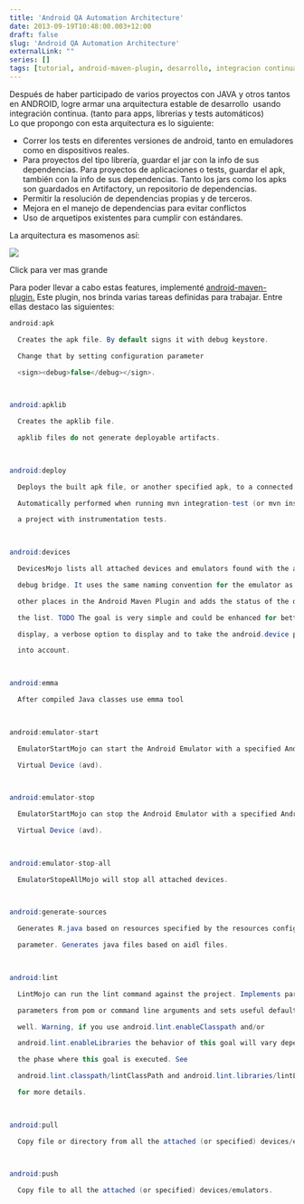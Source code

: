 ```yaml
---
title: 'Android QA Automation Architecture'
date: 2013-09-19T10:48:00.003+12:00
draft: false
slug: 'Android QA Automation Architecture'
externalLink: ""
series: []
tags: [tutorial, android-maven-plugin, desarrollo, integracion continua, Android, maven]
---
```


Después de haber participado de varios proyectos con JAVA y otros tantos en ANDROID, logre armar una arquitectura estable de desarrollo  usando integración continua. (tanto para apps, librerias y tests automáticos)  
Lo que propongo con esta arquitectura es lo siguiente:  
  

*   Correr los tests en diferentes versiones de android, tanto en emuladores como en dispositivos reales.
*   Para proyectos del tipo librería, guardar el jar con la info de sus dependencias. Para proyectos de aplicaciones o tests, guardar el apk, también con la info de sus dependencias. Tanto los jars como los apks son guardados en Artifactory, un repositorio de dependencias.
*   Permitir la resolución de dependencias propias y de terceros.
*   Mejora en el manejo de dependencias para evitar conflictos
*   Uso de arquetipos existentes para cumplir con estándares.

  
La arquitectura es masomenos así:  
  
  
  

[![](http://2.bp.blogspot.com/-7tMWcwVcMsw/UjoVjn3pSZI/AAAAAAAAV8M/I6d3f7tEFwk/s400/Android+-+Artifactory+(1).png)](http://2.bp.blogspot.com/-7tMWcwVcMsw/UjoVjn3pSZI/AAAAAAAAV8M/I6d3f7tEFwk/s1600/Android+-+Artifactory+(1).png)

Click para ver mas grande

Para poder llevar a cabo estas features, implementé [android-maven-plugin.](https://code.google.com/p/maven-android-plugin) Este plugin, nos brinda varias tareas definidas para trabajar. Entre ellas destaco las siguientes:


```java
android:apk

  Creates the apk file. By default signs it with debug keystore.

  Change that by setting configuration parameter

  <sign><debug>false</debug></sign>.

  

android:apklib

  Creates the apklib file.

  apklib files do not generate deployable artifacts.

  

android:deploy

  Deploys the built apk file, or another specified apk, to a connected device.

  Automatically performed when running mvn integration-test (or mvn install) on

  a project with instrumentation tests.

  

android:devices

  DevicesMojo lists all attached devices and emulators found with the android

  debug bridge. It uses the same naming convention for the emulator as used in

  other places in the Android Maven Plugin and adds the status of the device in

  the list. TODO The goal is very simple and could be enhanced for better

  display, a verbose option to display and to take the android.device paramter

  into account.

  

android:emma

  After compiled Java classes use emma tool

  

android:emulator-start

  EmulatorStartMojo can start the Android Emulator with a specified Android

  Virtual Device (avd).

  

android:emulator-stop

  EmulatorStartMojo can stop the Android Emulator with a specified Android

  Virtual Device (avd).

  

android:emulator-stop-all

  EmulatorStopeAllMojo will stop all attached devices.

  

android:generate-sources

  Generates R.java based on resources specified by the resources configuration

  parameter. Generates java files based on aidl files.

  

android:lint

  LintMojo can run the lint command against the project. Implements parsing

  parameters from pom or command line arguments and sets useful defaults as

  well. Warning, if you use android.lint.enableClasspath and/or

  android.lint.enableLibraries the behavior of this goal will vary depending on

  the phase where this goal is executed. See

  android.lint.classpath/lintClassPath and android.lint.libraries/lintLibraries

  for more details.

  

android:pull

  Copy file or directory from all the attached (or specified) devices/emulators.

  

android:push

  Copy file to all the attached (or specified) devices/emulators.

```